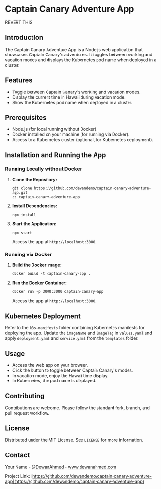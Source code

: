 # Captain Canary Adventure App

REVERT THIS

## Introduction
The Captain Canary Adventure App is a Node.js web application that showcases Captain Canary's adventures. It toggles between working and vacation modes and displays the Kubernetes pod name when deployed in a cluster.

## Features
- Toggle between Captain Canary's working and vacation modes.
- Display the current time in Hawaii during vacation mode.
- Show the Kubernetes pod name when deployed in a cluster.

## Prerequisites
- Node.js (for local running without Docker).
- Docker installed on your machine (for running via Docker).
- Access to a Kubernetes cluster (optional, for Kubernetes deployment).

## Installation and Running the App

### Running Locally without Docker
1. **Clone the Repository:**
   ```
   git clone https://github.com/dewandemo/captain-canary-adventure-app.git
   cd captain-canary-adventure-app
   ```

2. **Install Dependencies:**
   ```
   npm install
   ```

3. **Start the Application:**
   ```
   npm start
   ```
   Access the app at `http://localhost:3000`.

### Running via Docker
1. **Build the Docker Image:**
   ```
   docker build -t captain-canary-app .
   ```

2. **Run the Docker Container:**
   ```
   docker run -p 3000:3000 captain-canary-app
   ```
   Access the app at `http://localhost:3000`.

## Kubernetes Deployment
Refer to the `k8s-manifests` folder containing Kubernetes manifests for deploying the app. Update the `imageName` and `imageTag` in `values.yaml` and apply `deployment.yaml` and `service.yaml` from the `templates` folder.

## Usage
- Access the web app on your browser.
- Click the button to toggle between Captain Canary's modes.
- In vacation mode, enjoy the Hawaii time display.
- In Kubernetes, the pod name is displayed.

## Contributing
Contributions are welcome. Please follow the standard fork, branch, and pull request workflow.

## License
Distributed under the MIT License. See `LICENSE` for more information.

## Contact
Your Name - [@DewanAhmed](https://twitter.com/DewanAhmed) - www.dewanahmed.com

Project Link: [https://github.com/dewandemo/captain-canary-adventure-app](https://github.com/dewandemo/captain-canary-adventure-app)
